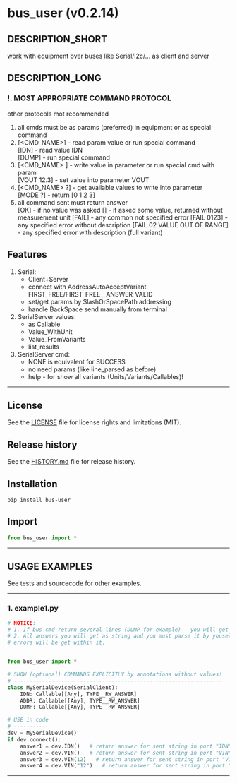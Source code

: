 # bus_user (v0.2.14)

## DESCRIPTION_SHORT
work with equipment over buses like Serial/i2c/... as client and server

## DESCRIPTION_LONG
### !. MOST APPROPRIATE COMMAND PROTOCOL
other protocols mot recommended

1. all cmds must be as params (preferred) in equipment or as special command
2. [<CMD_NAME>] - read param value or run special command  
    [IDN] - read value IDN  
    [DUMP] - run special command 
3. [<CMD_NAME> <VALUE>] - write value in parameter or run special cmd with param  
    [VOUT 12.3] - set value into parameter VOUT  
4. [<CMD_NAME> ?] - get available values to write into parameter  
    [MODE ?] - return [0 1 2 3]
5. all command sent must return answer  
    [OK] - if no value was asked
    [<VALUE>] - if asked some value, returned without measurement unit
    [FAIL] - any common not specified error
    [FAIL 0123] - any specified error without description
    [FAIL 02 VALUE OUT OF RANGE] - any specified error with description (full variant)


## Features
1. Serial:  
	- Client+Server  
	- connect with AddressAutoAcceptVariant FIRST_FREE/FIRST_FREE__ANSWER_VALID  
	- set/get params by SlashOrSpacePath addressing  
	- handle BackSpace send manually from terminal  
2. SerialServer values:  
	- as Callable  
	- Value_WithUnit  
	- Value_FromVariants  
	- list_results  
3. SerialServer cmd:  
	- NONE is equivalent for SUCCESS  
	- no need params (like line_parsed as before)  
	- help - for show all variants (Units/Variants/Callables)!  


********************************************************************************
## License
See the [LICENSE](LICENSE) file for license rights and limitations (MIT).


## Release history
See the [HISTORY.md](HISTORY.md) file for release history.


## Installation
```commandline
pip install bus-user
```


## Import
```python
from bus_user import *
```


********************************************************************************
## USAGE EXAMPLES
See tests and sourcecode for other examples.

------------------------------
### 1. example1.py
```python
# NOTICE:
# 1. If bus cmd return several lines (DUMP for example) - you will get all of them in list! 
# 2. All answers you will get as string and you must parse it by youself!  
# errors will be get within it.


from bus_user import *

# SHOW (optional) COMMANDS EXPLICITLY by annotations without values!
# ------------------------------------------------------------------
class MySerialDevice(SerialClient):
    IDN: Callable[[Any], TYPE__RW_ANSWER]
    ADDR: Callable[[Any], TYPE__RW_ANSWER]
    DUMP: Callable[[Any], TYPE__RW_ANSWER]

# USE in code
# -----------
dev = MySerialDevice()
if dev.connect():
    answer1 = dev.IDN()   # return answer for sent string in port "IDN"
    answer2 = dev.VIN()   # return answer for sent string in port "VIN"
    answer3 = dev.VIN(12)   # return answer for sent string in port "VIN 12"
    answer4 = dev.VIN("12")   # return answer for sent string in port "VIN 12"
```

********************************************************************************
